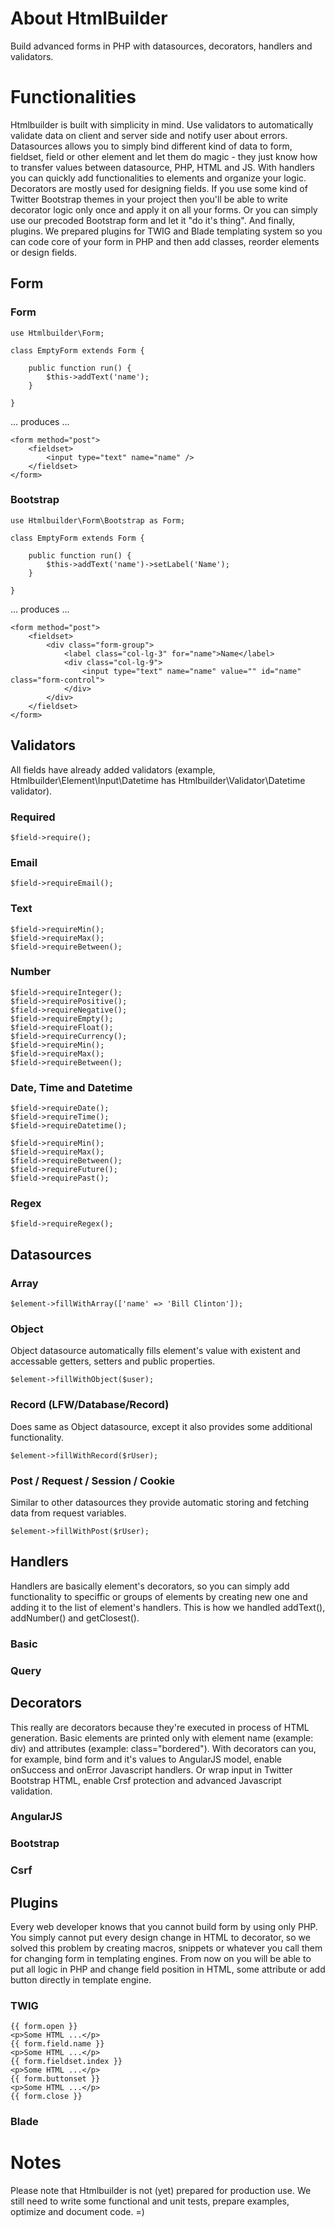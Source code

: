# About HtmlBuilder #
Build advanced forms in PHP with datasources, decorators, handlers and validators.

# Functionalities #
Htmlbuilder is built with simplicity in mind. Use validators to automatically validate data on client and server side and
notify user about errors. Datasources allows you to simply bind different kind of data to form, fieldset, field or
other element and let them do magic - they just know how to transfer values between datasource, PHP, HTML and JS.
With handlers you can quickly add functionalities to elements and organize your logic. Decorators are mostly used for
designing fields. If you use some kind of Twitter Bootstrap themes in your project then you'll be able to write
decorator logic only once and apply it on all your forms. Or you can simply use our precoded Bootstrap form and let it
"do it's thing". And finally, plugins. We prepared plugins for TWIG and Blade templating system so you can code core of
your form in PHP and then add classes, reorder elements or design fields.

## Form ##

### Form ###
    use Htmlbuilder\Form;
    
    class EmptyForm extends Form {
    
        public function run() {
            $this->addText('name');
        }
    
    }
    
... produces ...

    <form method="post">
        <fieldset>
            <input type="text" name="name" />
        </fieldset>
    </form>

### Bootstrap ###

    use Htmlbuilder\Form\Bootstrap as Form;
    
    class EmptyForm extends Form {
        
        public function run() {
            $this->addText('name')->setLabel('Name');
        }
    
    }
    
... produces ...

    <form method="post">
        <fieldset>
            <div class="form-group">
                <label class="col-lg-3" for="name">Name</label>
                <div class="col-lg-9">
                    <input type="text" name="name" value="" id="name" class="form-control">
                </div>
            </div>
        </fieldset>
    </form>

## Validators ##
All fields have already added validators (example, Htmlbuilder\Element\Input\Datetime has Htmlbuilder\Validator\Datetime
 validator).

### Required ###
    $field->require();
    
### Email ###
    $field->requireEmail();
    
### Text ###
    $field->requireMin();
    $field->requireMax();
    $field->requireBetween();
    
### Number ###
    $field->requireInteger();
    $field->requirePositive();
    $field->requireNegative();
    $field->requireEmpty();
    $field->requireFloat();
    $field->requireCurrency();
    $field->requireMin();
    $field->requireMax();
    $field->requireBetween();
    
### Date, Time and Datetime ###
    $field->requireDate();
    $field->requireTime();
    $field->requireDatetime();
    
    $field->requireMin();
    $field->requireMax();
    $field->requireBetween();
    $field->requireFuture();
    $field->requirePast();
    
### Regex ###
    $field->requireRegex();

## Datasources ##

### Array ###
    $element->fillWithArray(['name' => 'Bill Clinton']);

### Object ###
 Object datasource automatically fills element's value with existent and accessable getters, setters and public
 properties.
 
    $element->fillWithObject($user);

### Record (LFW/Database/Record) ###
 Does same as Object datasource, except it also provides some additional functionality.
 
    $element->fillWithRecord($rUser);

### Post / Request / Session / Cookie ###
 Similar to other datasources they provide automatic storing and fetching data from request variables.

    $element->fillWithPost($rUser);

## Handlers ##
Handlers are basically element's decorators, so you can simply add functionality to speciffic or groups of elements
by creating new one and adding it to the list of element's handlers. This is how we handled addText(), addNumber() and
getClosest().

### Basic ###
### Query ###

## Decorators ##
This really are decorators because they're executed in process of HTML generation. Basic elements are printed only with
element name (example: div) and attributes (example: class="bordered"). With decorators can you, for example, bind
form and it's values to AngularJS model, enable onSuccess and onError Javascript handlers. Or wrap input in Twitter
Bootstrap HTML, enable Crsf protection and advanced Javascript validation.

### AngularJS ###
### Bootstrap ###
### Csrf ###

## Plugins ##
Every web developer knows that you cannot build form by using only PHP. You simply cannot put every design change in
HTML to decorator, so we solved this problem by creating macros, snippets or whatever you call them for changing form in
templating engines. From now on you will be able to put all logic in PHP and change field position in HTML, some
attribute or add button directly in template engine.

### TWIG ###
    {{ form.open }}
    <p>Some HTML ...</p>
    {{ form.field.name }}
    <p>Some HTML ...</p>
    {{ form.fieldset.index }}
    <p>Some HTML ...</p>
    {{ form.buttonset }}
    <p>Some HTML ...</p>
    {{ form.close }}

### Blade ###

# Notes #
Please note that Htmlbuilder is not (yet) prepared for production use. We still need to write some functional and unit
tests, prepare examples, optimize and document code. =)